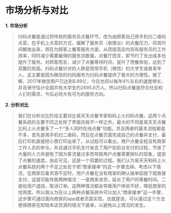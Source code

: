# 市场分析与对比
 **1. 市场分析**
> 扫码点餐是通过将传统的服务员点餐环节，改为由顾客自己用手机扫二维码点菜，在手机上点菜的方式，缓解了服务员（收银台）的点餐压力，将其时间解放出来，用在为顾客上餐等服务方面，从而提高店内现有服务员的工作效率，同时减少需要雇佣的服务员数量。对餐厅而言，即节约了支出成本也提升了服务。对顾客而言，减少了点餐等待时间，提升了用餐体验，达到了双赢的局面。扫码点餐针对的人群是常用手机（微信）的大学生或者青年人，这主要是因为微信的扫码服务为扫码点餐提供了极大的方便性。据了解，2017年微信用户已达到8.89亿，今后也将以每年4%左右的速度增长，并且保守估计全国共有大学生约2695.8万人。所以扫码点餐是符合社会和人们的需求，今后必将大有可为的服务方向。

 **2. 分析对比**
> 我们在分析对比阶段主要对比易天天点餐专家和码上火扫码点餐。这两个点餐系统的主要不同之处除了界面风格不一样之外，最大的不同是易天天点餐比码上火点餐多了一个“多人同时在线点餐”功能。并且两者的基本流程都差不多，首先是用手机扫二维码，然后在点餐页面完成自己的点餐并支付，最后打印机直接把小票打印出来了。从过程可以看出，用户点餐全程没有商家工作人员的参与，并且通过手机支付省去了用户到前台支付的过程，节省了大量的人力并避免了因为客流量过多而导致用户点餐需要排队的现象，提高了点餐的速度。由此可见，这是一个双赢的过程。我们认为易天天和码上火点餐系统的两个不足之处在于把“商家接单”的这一步骤去掉。考虑以下情况，在商家后备货源不足时，用户点餐在没有商家的确认接单前提下就直接支付，这就可能导致两种情况：一是商家进货，延长了用户的等餐时间。二是给用户退钱，取消订单。这两种情况都会导致用户体验不好，降低商家的信用度。所以我认为在以上两种点餐系统中可以加入“商家接单”这一步骤，这步骤可通过面向商家的app或者页面实现，也就是说，可以通过这个方法使得商家在知晓本店货源的情况下接单，以避免以上情况的发生。
